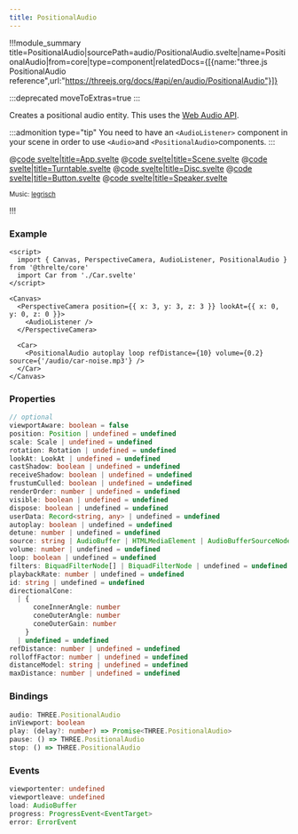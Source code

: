 ```yaml
---
title: PositionalAudio
---
```


<script lang="ts">
import Example from '$examples/core/positional-audio/App.svelte'
</script>

!!!module_summary title=PositionalAudio|sourcePath=audio/PositionalAudio.svelte|name=PositionalAudio|from=core|type=component|relatedDocs={[{name:"three.js PositionalAudio reference",url:"https://threejs.org/docs/#api/en/audio/PositionalAudio"}]}

:::deprecated moveToExtras=true
:::

Creates a positional audio entity.
This uses the [Web Audio API](https://developer.mozilla.org/en-US/Web/API/Web_Audio_API).

:::admonition type="tip"
You need to have an `<AudioListener>` component in your scene in order to use `<Audio>`and `<PositionalAudio>`components.
:::

<ExampleWrapper playgroundHref="/core/positional-audio">
<Example />

<div slot="code">

@[code svelte|title=App.svelte](../../examples/core/positional-audio/App.svelte)
@[code svelte|title=Scene.svelte](../../examples/core/positional-audio/Scene.svelte)
@[code svelte|title=Turntable.svelte](../../examples/core/positional-audio/Turntable.svelte)
@[code svelte|title=Disc.svelte](../../examples/core/positional-audio/Disc.svelte)
@[code svelte|title=Button.svelte](../../examples/core/positional-audio/Button.svelte)
@[code svelte|title=Speaker.svelte](../../examples/core/positional-audio/Speaker.svelte)

</div>
</ExampleWrapper>

<small>Music: <a href="https://legrisch.com" target="_blank">legrisch</a></small>

!!!

### Example

```svelte
<script>
  import { Canvas, PerspectiveCamera, AudioListener, PositionalAudio } from '@threlte/core'
  import Car from './Car.svelte'
</script>

<Canvas>
  <PerspectiveCamera position={{ x: 3, y: 3, z: 3 }} lookAt={{ x: 0, y: 0, z: 0 }}>
    <AudioListener />
  </PerspectiveCamera>

  <Car>
    <PositionalAudio autoplay loop refDistance={10} volume={0.2} source={'/audio/car-noise.mp3'} />
  </Car>
</Canvas>
```

### Properties

```ts
// optional
viewportAware: boolean = false
position: Position | undefined = undefined
scale: Scale | undefined = undefined
rotation: Rotation | undefined = undefined
lookAt: LookAt | undefined = undefined
castShadow: boolean | undefined = undefined
receiveShadow: boolean | undefined = undefined
frustumCulled: boolean | undefined = undefined
renderOrder: number | undefined = undefined
visible: boolean | undefined = undefined
dispose: boolean | undefined = undefined
userData: Record<string, any> | undefined = undefined
autoplay: boolean | undefined = undefined
detune: number | undefined = undefined
source: string | AudioBuffer | HTMLMediaElement | AudioBufferSourceNode | MediaStream | undefined = undefined
volume: number | undefined = undefined
loop: boolean | undefined = undefined
filters: BiquadFilterNode[] | BiquadFilterNode | undefined = undefined
playbackRate: number | undefined = undefined
id: string | undefined = undefined
directionalCone:
  | {
      coneInnerAngle: number
      coneOuterAngle: number
      coneOuterGain: number
    }
  | undefined = undefined
refDistance: number | undefined = undefined
rolloffFactor: number | undefined = undefined
distanceModel: string | undefined = undefined
maxDistance: number | undefined = undefined
```

### Bindings

```ts
audio: THREE.PositionalAudio
inViewport: boolean
play: (delay?: number) => Promise<THREE.PositionalAudio>
pause: () => THREE.PositionalAudio
stop: () => THREE.PositionalAudio
```

### Events

```ts
viewportenter: undefined
viewportleave: undefined
load: AudioBuffer
progress: ProgressEvent<EventTarget>
error: ErrorEvent
```
